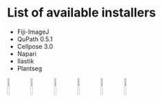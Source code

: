 # List of available installers
- Fiji-ImageJ
- QuPath 0.5.1
- Cellpose 3.0
- Napari
- Ilastik
- Plantseg


<div>
    <p float="left">
        <img src="../_static/assets/logos/fiji.png" width="10%" />
        <img src="../_static/assets/logos/qupath.png" width="10%" />
        <img src="../_static/assets/logos/cellpose3.png" width="10%" />
        <img src="../_static/assets/logos/napari.png" width="10%" />
        <img src="../_static/assets/logos/ilastik.png" width="10%" />
        <img src="../_static/assets/logos/plantseg.png" width="10%" />
    </p>
</div>